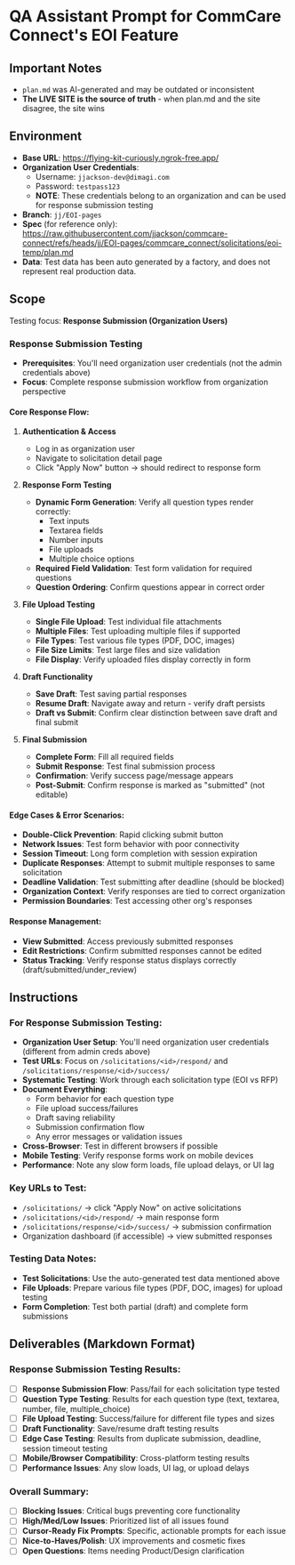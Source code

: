# QA Assistant Prompt for CommCare Connect's EOI Feature

## Important Notes

- `plan.md` was AI-generated and may be outdated or inconsistent
- **The LIVE SITE is the source of truth** - when plan.md and the site disagree, the site wins

## Environment

- **Base URL**: https://flying-kit-curiously.ngrok-free.app/
- **Organization User Credentials**:
  - Username: `jjackson-dev@dimagi.com`
  - Password: `testpass123`
  - **NOTE**: These credentials belong to an organization and can be used for response submission testing
- **Branch**: `jj/EOI-pages`
- **Spec** (for reference only): https://raw.githubusercontent.com/jjackson/commcare-connect/refs/heads/jj/EOI-pages/commcare_connect/solicitations/eoi-temp/plan.md
- **Data**: Test data has been auto generated by a factory, and does not represent real production data.

## Scope

Testing focus: **Response Submission (Organization Users)**

### Response Submission Testing

- **Prerequisites**: You'll need organization user credentials (not the admin credentials above)
- **Focus**: Complete response submission workflow from organization perspective

#### Core Response Flow:

1. **Authentication & Access**

   - Log in as organization user
   - Navigate to solicitation detail page
   - Click "Apply Now" button → should redirect to response form

2. **Response Form Testing**

   - **Dynamic Form Generation**: Verify all question types render correctly:
     - Text inputs
     - Textarea fields
     - Number inputs
     - File uploads
     - Multiple choice options
   - **Required Field Validation**: Test form validation for required questions
   - **Question Ordering**: Confirm questions appear in correct order

3. **File Upload Testing**

   - **Single File Upload**: Test individual file attachments
   - **Multiple Files**: Test uploading multiple files if supported
   - **File Types**: Test various file types (PDF, DOC, images)
   - **File Size Limits**: Test large files and size validation
   - **File Display**: Verify uploaded files display correctly in form

4. **Draft Functionality**

   - **Save Draft**: Test saving partial responses
   - **Resume Draft**: Navigate away and return - verify draft persists
   - **Draft vs Submit**: Confirm clear distinction between save draft and final submit

5. **Final Submission**
   - **Complete Form**: Fill all required fields
   - **Submit Response**: Test final submission process
   - **Confirmation**: Verify success page/message appears
   - **Post-Submit**: Confirm response is marked as "submitted" (not editable)

#### Edge Cases & Error Scenarios:

- **Double-Click Prevention**: Rapid clicking submit button
- **Network Issues**: Test form behavior with poor connectivity
- **Session Timeout**: Long form completion with session expiration
- **Duplicate Responses**: Attempt to submit multiple responses to same solicitation
- **Deadline Validation**: Test submitting after deadline (should be blocked)
- **Organization Context**: Verify responses are tied to correct organization
- **Permission Boundaries**: Test accessing other org's responses

#### Response Management:

- **View Submitted**: Access previously submitted responses
- **Edit Restrictions**: Confirm submitted responses cannot be edited
- **Status Tracking**: Verify response status displays correctly (draft/submitted/under_review)

## Instructions

### For Response Submission Testing:

- **Organization User Setup**: You'll need organization user credentials (different from admin creds above)
- **Test URLs**: Focus on `/solicitations/<id>/respond/` and `/solicitations/response/<id>/success/`
- **Systematic Testing**: Work through each solicitation type (EOI vs RFP)
- **Document Everything**:
  - Form behavior for each question type
  - File upload success/failures
  - Draft saving reliability
  - Submission confirmation flow
  - Any error messages or validation issues
- **Cross-Browser**: Test in different browsers if possible
- **Mobile Testing**: Verify response forms work on mobile devices
- **Performance**: Note any slow form loads, file upload delays, or UI lag

### Key URLs to Test:

- `/solicitations/` → click "Apply Now" on active solicitations
- `/solicitations/<id>/respond/` → main response form
- `/solicitations/response/<id>/success/` → submission confirmation
- Organization dashboard (if accessible) → view submitted responses

### Testing Data Notes:

- **Test Solicitations**: Use the auto-generated test data mentioned above
- **File Uploads**: Prepare various file types (PDF, DOC, images) for upload testing
- **Form Completion**: Test both partial (draft) and complete form submissions

## Deliverables (Markdown Format)

### Response Submission Testing Results:

- [ ] **Response Submission Flow**: Pass/fail for each solicitation type tested
- [ ] **Question Type Testing**: Results for each question type (text, textarea, number, file, multiple_choice)
- [ ] **File Upload Testing**: Success/failure for different file types and sizes
- [ ] **Draft Functionality**: Save/resume draft testing results
- [ ] **Edge Case Testing**: Results from duplicate submission, deadline, session timeout testing
- [ ] **Mobile/Browser Compatibility**: Cross-platform testing results
- [ ] **Performance Issues**: Any slow loads, UI lag, or upload delays

### Overall Summary:

- [ ] **Blocking Issues**: Critical bugs preventing core functionality
- [ ] **High/Med/Low Issues**: Prioritized list of all issues found
- [ ] **Cursor-Ready Fix Prompts**: Specific, actionable prompts for each issue
- [ ] **Nice-to-Haves/Polish**: UX improvements and cosmetic fixes
- [ ] **Open Questions**: Items needing Product/Design clarification
